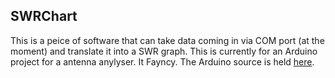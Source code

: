 SWRChart
------
This is a peice of software that can take data coming in via COM port (at the moment) and translate it into a SWR graph.
This is currently for an Arduino project for a antenna anylyser. It Fayncy.
The Arduino source is held [here](https://github.com/DPWilde/VFO/).
